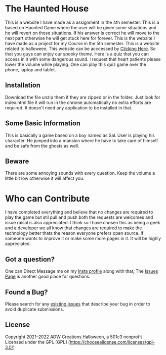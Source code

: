 # The Haunted House 
This is a website I have made as a assignment in the 4th semester. This is a based on Haunted Game where the user will be given some situations and he will revert on those situations. If his answer is correct he will move to the next part otherwise he will get stuck here for forever.
This is the website I have made as a project for my Course in the 5th semester. This is a website related to halloween.
This website can be acccessed by [Clicking Here](https://aakashdeepwahi.github.io/TheHauntedHouse/). So that you guys can enjoy our spooky theme. Here is a quiz that you can access in it with some dangerous sound. I request that heart patients please lower the volume while playing. One can play this quiz game over the phone, laptop and tablet.


## Installation
Download the file unzip them if they are zipped or in the folder. Just look for index.html file it will run in the chrome automatically no extra efforts are required.
It doesn't need any application to be installed in that.

## Some Basic Information
This is basically a game based on a boy named as Sal. User is playing his character. He jumped into a mansion where he have to take care of himself and be safe from the ghosts as well. 

## Beware
There are some annoying sounds with every question. Keep the volume a little bit low otherwise it will affect you.

# Who can Contribute 
I have completed everything and believe that no changes are required to play the game but stil pull and push both the requests are welcomes and issue raisal is also appreciated. I think so I have chosen this as being a geek and a developer we all know that changes are required to make the technology better thats the reason everyone prefers open source. If someone wants to improve it or make some more pages in it. It will be highly appreciated.


## Got a question?

One can Direct Message me on my [Insta profile](https://www.instagram.com/) along with that, The [Issues Page](https://github.com/aakashdeepwahi/ProjectDevelopmentINFO2300A1/issues) is another good place for questions.


## Found a Bug?

Please search for any [existing issues](https://github.com/aakashdeepwahi/ProjectDevelopmentINFO2300A1/issues) that describe your bug in order to avoid duplicate submissions.



## License

Copyright 2021–2022 ADW Creations Halloween, a 501c3 nonprofit
Licensed under the GPL
[GPL] (https://choosealicense.com/licenses/gpl-3.0/)




